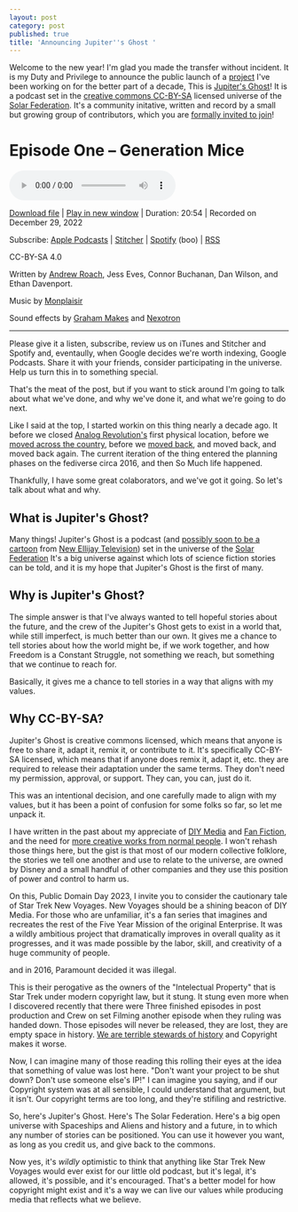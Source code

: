```yaml
---
layout: post
category: post
published: true
title: 'Announcing Jupiter''s Ghost '
---
```

Welcome to the new year! I'm glad you made the transfer without incident. It is my Duty and Privilege to announce the public launch of a [project](https://intergalactic.computer) I've been working on for the better part of a decade, This is [Jupiter's Ghost](https://intergalactic.computer/social/podcast/jupiters-ghost-episode-01-generation-mice/)! It is a podcast set in the [creative commons CC-BY-SA](https://creativecommons.org/licenses/by-sa/4.0/) licensed universe of the [Solar Federation](https://intergalactic.computer/social/about-jupiters-ghost-and-the-solar-federation/). It's a community initative, written and record by a small but growing group of contributors, which you are [formally invited to join](https://intergalactic.computer/social/how-to-contribute/)! 


Episode One – Generation Mice
=============================

 <audio controls>
  <source src="https://intergalactic.computer/social/podcast-player/371/jupiters-ghost-episode-01-generation-mice.mp3" type="audio/mpeg">
Your browser does not support the audio element.
</audio> 

[Download file](https://intergalactic.computer/social/podcast-download/371/jupiters-ghost-episode-01-generation-mice.mp3?ref=download) | [Play in new window](https://intergalactic.computer/social/podcast-download/371/jupiters-ghost-episode-01-generation-mice.mp3?ref=new_window) | Duration: 20:54 | Recorded on December 29, 2022

Subscribe: [Apple Podcasts](https://podcasts.apple.com/us/podcast/jupiters-ghost-official/id1662226079) | [Stitcher](https://www.stitcher.com/show/1050573) | [Spotify](https://open.spotify.com/show/3Psf15yCZusLMVCJfd2cgj) (boo) | [RSS](https://intergalactic.computer/social/feed/podcast/jupiters-ghost-official)

CC-BY-SA 4.0

Written by [Andrew Roach](https://retro.social/@ajroach42), Jess Eves, Connor Buchanan, Dan Wilson, and Ethan Davenport.

Music by [Monplaisir](https://chezmonplaisir.bandcamp.com/album/space-porn)

Sound effects by [Graham Makes](https://freesound.org/people/graham_makes/sounds/447321/) and [Nexotron](https://freesound.org/people/Nexotron/sounds/371282/)


* * *

Please give it a listen, subscribe, review us on iTunes and Stitcher and Spotify and, eventaully, when Google decides we're worth indexing, Google Podcasts. Share it with your friends, consider participating in the universe. Help us turn this in to something special. 

That's the meat of the post, but if you want to stick around I'm going to talk about what we've done, and why we've done it, and what we're going to do next.

Like I said at the top, I started workin on this thing nearly a decade ago. It before we closed [Analog Revolution's](https://analogrevolution.com) first physical location, before we [moved across the country](https://ajroach42.com/life-and-work-in-2018/), before we [moved back](https://ajroach42.com/we-bought-a-house/), and moved back, and moved back again. The current iteration of the thing entered the planning phases on the fediverse circa 2016, and then So Much life happened. 

Thankfully, I have some great colaborators, and we've got it going. So let's talk about what and why. 

## What is Jupiter's Ghost? 

Many things! Jupiter's Ghost is a podcast (and [possibly soon to be a cartoon](https://mountaintown.video/w/fjQTytvN7mwsYNUQRxiLRg) from [New Ellijay Television](https://newellijay.tv)) set in the universe of the [Solar Federation](https://intergalactic.computer/social/about-jupiters-ghost-and-the-solar-federation/) It's a big universe against which lots of science fiction stories can be told, and it is my hope that Jupiter's Ghost is the first of many. 

## Why is Jupiter's Ghost?

The simple answer is that I've always wanted to tell hopeful stories about the future, and the crew of the Jupiter's Ghost gets to exist in a world that, while still imperfect, is much better than our own. It gives me a chance to tell stories about how the world might be, if we work together, and how Freedom is a Constant Struggle, not something we reach, but something that we continue to reach for. 

Basically, it gives me a chance to tell stories in a way that aligns with my values. 

## Why CC-BY-SA? 

Jupiter's Ghost is creative commons licensed, which means that anyone is free to share it, adapt it, remix it, or contribute to it. It's specifically CC-BY-SA licensed, which means that if anyone does remix it, adapt it, etc. they are required to release their adaptation under the same terms. They don't need my permission, approval, or support. They can, you can, just do it. 

This was an intentional decision, and one carefully made to align with my values, but it has been a point of confusion for some folks so far, so let me unpack it. 

I have written in the past about my appreciate of [DIY Media](https://ajroach42.com/diy-media/) and [Fan Fiction](https://ajroach42.com/shada-douglas-adams-unfinished-doctor-who-arc-reborn-in-countless-works-of-fan-fiction/), and the need for [more creative works from normal people](https://ajroach42.com/the-small-things-manifesto/). I won't rehash those things here, but the gist is that most of our modern collective folklore, the stories we tell one another and use to relate to the universe, are owned by Disney and a small handful of other companies and they use this position of power and control to harm us. 

On this, Public Domain Day 2023, I invite you to consider the cautionary tale of Star Trek New Voyages. New Voyages should be a shining beacon of DIY Media. For those who are unfamiliar, it's a fan series that imagines and recreates the rest of the Five Year Mission of the original Enterprise. It was a wildly ambitious project that dramatically improves in overall quality as it progresses, and it was made possible by the labor, skill, and creativity of a huge community of people. 

and in 2016, Paramount decided it was illegal. 

This is their perogative as the owners of the "Intelectual Property" that is Star Trek under modern copyright law, but it stung. It stung even more when I discovered recently that there were Three finished episodes in post production and Crew on set Filming another episode when they ruling was handed down. Those episodes will never be released, they are lost, they are empty space in history. [We are terrible stewards of history](https://ajroach42.com/we-are-terrible-stewards-of-history/) and Copyright makes it worse. 

Now, I can imagine many of those reading this rolling their eyes at the idea that something of value was lost here. "Don't want your project to be shut down? Don't use someone else's IP!" I can imagine you saying, and if our Copyright system was at all sensible, I could understand that argument, but it isn't. Our copyright terms are too long, and they're stifiling and restrictive. 

So, here's Jupiter's Ghost. Here's The Solar Federation. Here's a big open universe with Spaceships and Aliens and history and a future, in to which any number of stories can be positioned. You can use it however you want, as long as you credit us, and give back to the commons. 

Now yes, it's *wildly* optimistic to think that anything like Star Trek New Voyages would ever exist for our little old podcast, but it's legal, it's allowed, it's possible, and it's encouraged. That's a better model for how copyright might exist and it's a way we can live our values while producing media that reflects what we believe. 

